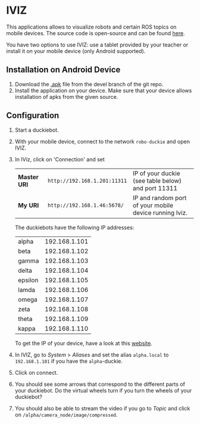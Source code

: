 # IVIZ 

This applications allows to visualize robots and certain ROS topics on mobile devices. The source code is open-source and can be found [here](https://github.com/KIT-ISAS/iviz).

You have two options to use IVIZ: use a tablet provided by your teacher or install it on your mobile device (only Android supported).

## Installation on Android Device

1. Download the [.apk](https://github.com/KIT-ISAS/iviz/blob/devel/iviz/Binaries/android-7.11.21.apk) file from the devel branch of the git repo.
1. Install the application on your device. Make sure that your device allows installation of apks from the given source.


## Configuration
1. Start a duckiebot.
2. With your mobile device, connect to the network `robo-duckie` and open IVIZ.
3. In IViz, click on 'Connection' and set

    |  |  | |
    |---|---|---|
    |**Master URI** |`http://192.168.1.201:11311` | IP of your duckie (see table below) and port 11311
    | **My URI** | `http://192.168.1.46:5678/` | IP and random port of your mobile device running Iviz.


    The duckiebots have the following IP addresses:

    || |
    |-|-|
    | alpha | 192.168.1.101
    | beta  | 192.168.1.102
    | gamma  | 192.168.1.103
    | delta  | 192.168.1.104
    | epsilon  | 192.168.1.105
    | lamda  | 192.168.1.106
    | omega  | 192.168.1.107
    | zeta  | 192.168.1.108
    | theta  | 192.168.1.109
    | kappa  | 192.168.1.110

    To get the IP of your device, have a look at this [website](https://help.simpletelly.com/article/329-how-to-find-your-android-device-ip-address).

4. In IVIZ, go to *System* > *Aliases* and set the alias `alpha.local` to `192.168.1.101` if you have the `alpha`-duckie.

4. Click on connect.

5. You should see some arrows that correspond to the different parts of your duckiebot. Do the virtual wheels turn if you turn the wheels of your duckiebot?

5. You should also be able to stream the video if you go to *Topic* and click on `/alpha/camera_node/image/compressed`. 